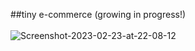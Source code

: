 ##tiny e-commerce (growing in progress!) <br></br>
<img src="https://i.ibb.co/KyXPQdG/Screenshot-2023-02-23-at-22-08-12.png" alt="Screenshot-2023-02-23-at-22-08-12" border="0" />
